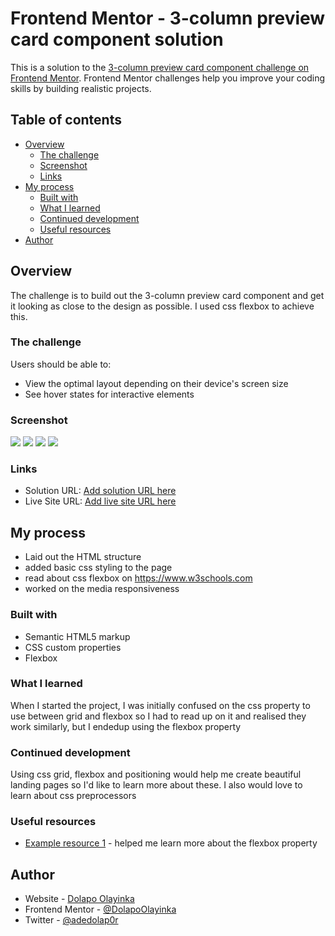 # Frontend Mentor - 3-column preview card component solution

This is a solution to the [3-column preview card component challenge on Frontend Mentor](https://www.frontendmentor.io/challenges/3column-preview-card-component-pH92eAR2-). Frontend Mentor challenges help you improve your coding skills by building realistic projects. 

## Table of contents

- [Overview](#overview)
  - [The challenge](#the-challenge)
  - [Screenshot](#screenshot)
  - [Links](#links)
- [My process](#my-process)
  - [Built with](#built-with)
  - [What I learned](#what-i-learned)
  - [Continued development](#continued-development)
  - [Useful resources](#useful-resources)
- [Author](#author)


## Overview
The challenge is to build out the 3-column preview card component and get it looking as close to the design as possible. I used css flexbox to achieve this.


### The challenge

Users should be able to:

- View the optimal layout depending on their device's screen size
- See hover states for interactive elements

### Screenshot

![](.my-design/1.png)
![](.my-design/2.png)
![](.my-design/3.png)
![](.my-design/4.png)

### Links

- Solution URL: [Add solution URL here](https://github.com/DolapoOlayinka/3-column-preview-card-component-main)
- Live Site URL: [Add live site URL here](https://dolapoolayinka.github.io/3-column-preview-card-component-main/)

## My process
- Laid out the HTML structure
- added basic css styling to the page
- read about css flexbox on https://www.w3schools.com
- worked on the media responsiveness

### Built with
- Semantic HTML5 markup
- CSS custom properties
- Flexbox

### What I learned
When I started the project, I was initially confused on the css property to use between grid and flexbox so I had to read up on it and realised they work similarly, but I endedup using the flexbox property

### Continued development
Using css grid, flexbox and positioning would help me create beautiful landing pages so I'd like to learn more about these. I also would love to learn about css preprocessors

### Useful resources
- [Example resource 1](https://www.w3schools.com/css/css3_flexbox_container.asp) - helped me learn more about the flexbox property

## Author
- Website - [Dolapo Olayinka](https://github.com/DolapoOlayinka)
- Frontend Mentor - [@DolapoOlayinka](https://www.frontendmentor.io/profile/DolapoOlayinka)
- Twitter - [@adedolap0r](https://www.twitter.com/adedolap0r)
